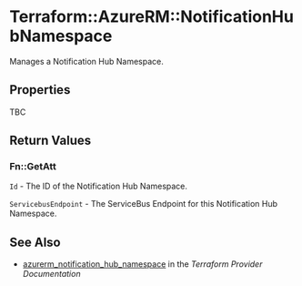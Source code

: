 # Terraform::AzureRM::NotificationHubNamespace

Manages a Notification Hub Namespace.

## Properties

TBC

## Return Values

### Fn::GetAtt

`Id` - The ID of the Notification Hub Namespace.

`ServicebusEndpoint` - The ServiceBus Endpoint for this Notification Hub Namespace.

## See Also

* [azurerm_notification_hub_namespace](https://www.terraform.io/docs/providers/azurerm/r/notification_hub_namespace.html) in the _Terraform Provider Documentation_